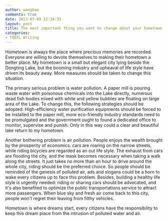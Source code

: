 ```yaml
---
author: wanghao
comments: true
date: 2013-07-09 22:34:33
layout: post
title: The most important thing you want to change about your hometown [updated] 
categories:
- TOEFL Writing
---
```


Hometown is always the place where precious memories are recorded. Everyone are willing to devote themselves to making their hometown a better place. My hometown is a small but elegant city lying beside the Dongting Lake, but the booming industry and upheaval of life style have driven its beauty away. More measures should be taken to change this situation.

The primary serious problem is water pollution. A paper mill is pouring waste water with poisonous chemicals into the Lake directly, numerous dead fish bodies mixed with white and yellow bubbles are floating on large area of the Lake. To change this, the following strategies should be adopted: High-efficiency water purification equipments should be forced to be installed to the paper mill, more eco-friendly industry standards need to be promulgated and the government ought to found a dedicated office to monitor, supervise and punish. Only in this way could a clear and beautiful lake return to my hometown.

Another bothering problem is air pollution. People enjoys the wealth brought by the prosperity of economics. cars are roaring on the narrow streets, while riding bicycles are regarded as an out life style. The exhaust from cars are flooding the city, and the mask becomes necessary when taking a walk along the streets. It just takes no more than an hour to drive around the whole city, riding should be the preferred choice. So people should be reminded of the genesis of polluted air, ads and slogans could be a horn to wake every citizens up to face this problem. Besides, building a healthy life style is urgently needed: riding or sharing cars should be advocated, and it's also benefited to optimize the public transportations service to attract more passengers. When blue sky and fresh air come back to this city, people won't regret their leaving from filthy vehicles. 

Hometown is where dreams start, every citizens have the responsibility to keep this dream place from the intrusion of polluted water and air.